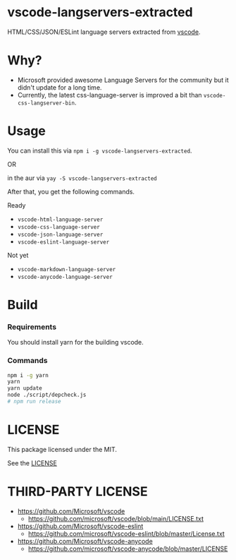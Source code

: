 # vscode-langservers-extracted

HTML/CSS/JSON/ESLint language servers extracted from [vscode](https://github.com/Microsoft/vscode).


# Why?

- Microsoft provided awesome Language Servers for the community but it didn't update for a long time.
- Currently, the latest css-language-server is improved a bit than `vscode-css-langserver-bin`.


# Usage

You can install this via `npm i -g vscode-langservers-extracted`.

OR

in the aur via `yay -S vscode-langservers-extracted`

After that, you get the following commands.

Ready

- `vscode-html-language-server`
- `vscode-css-language-server`
- `vscode-json-language-server`
- `vscode-eslint-language-server`

Not yet

- `vscode-markdown-language-server`
- `vscode-anycode-language-server`


# Build

### Requirements

You should install yarn for the building vscode.


### Commands

```bash
npm i -g yarn
yarn
yarn update
node ./script/depcheck.js
# npm run release
```


# LICENSE

This package licensed under the MIT.

See the [LICENSE](./LICENSE)


# THIRD-PARTY LICENSE

- https://github.com/Microsoft/vscode
  - https://github.com/microsoft/vscode/blob/main/LICENSE.txt
- https://github.com/Microsoft/vscode-eslint
  - https://github.com/microsoft/vscode-eslint/blob/master/License.txt
- https://github.com/Microsoft/vscode-anycode
  - https://github.com/microsoft/vscode-anycode/blob/master/LICENSE

